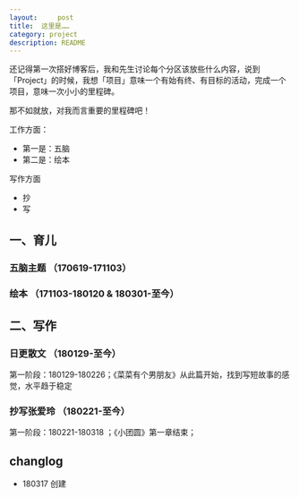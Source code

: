 ```yaml
---
layout:     post
title:  这里是……
category: project
description: README
---
```



还记得第一次搭好博客后，我和先生讨论每个分区该放些什么内容，说到 「Project」的时候，我想「项目」意味一个有始有终、有目标的活动，完成一个项目，意味一次小小的里程碑。

那不如就放，对我而言重要的里程碑吧！

工作方面：
- 第一是：五脑
- 第二是：绘本

写作方面
- 抄
- 写

## 一、育儿
### 五脑主题 （170619-171103）
### 绘本 （171103-180120 & 180301-至今）
## 二、写作 
### 日更散文 （180129-至今）
第一阶段：180129-180226；《菜菜有个男朋友》从此篇开始，找到写短故事的感觉，水平趋于稳定
### 抄写张爱玲 （180221-至今）
第一阶段：180221-180318 ；《小团圆》第一章结束；


## changlog
- 180317 创建

